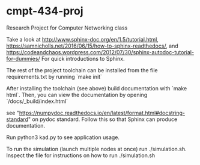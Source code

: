 # cmpt-434-proj
Research Project for Computer Networking class

Take a look at 
http://www.sphinx-doc.org/en/1.5/tutorial.html,
https://samnicholls.net/2016/06/15/how-to-sphinx-readthedocs/, and
https://codeandchaos.wordpress.com/2012/07/30/sphinx-autodoc-tutorial-for-dummies/
For quick introductions to Sphinx.

The rest of the project toolchain can be installed from the file
requirements.txt by running \`make init\`

After installing the toolchain (see above) build documentation with
\`make html\`.  Then, you can view the documentation by opening
\`/docs/_build/index.html\`

see "https://numpydoc.readthedocs.io/en/latest/format.html#docstring-standard"
on pydoc standard.  Follow this so that Sphinx can produce documentation.

Run python3 kad.py to see application usage.

To run the simulation (launch multiple nodes at once) run ./simulation.sh.
Inspect the file for instructions on how to run ./simulation.sh
